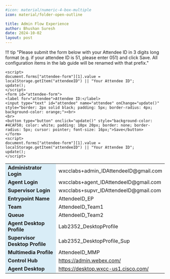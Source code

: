 ```yaml
---
#icon: material/numeric-4-box-multiple
icon: material/folder-open-outline

title: Admin Flow Experience
author: Bhushan Suresh
date: 2024-10-02
layout: post
---
```



<script>
    function update(){them = Array.from(document.querySelectorAll("input")).reduce((acc, input) => ({...acc, [input.id + "_out"] : input.value}),{});
   Object.entries(them).forEach((entry) => {
    Array.from(document.getElementsByClassName(entry[0])).forEach((element,index) => 
    {
      console.log(document.getElementsByClassName(entry[0])[index].innerHTML); 
      document.getElementsByClassName(entry[0])[index].innerHTML = entry[1];
    })})

  event.preventDefault()
   if(document.forms["attendee-form"][1].value != "Your_Attendee_ID"){
    localStorage.setItem("attendeeID",document.forms["attendee-form"][1].value)
  }  
  }
</script>

!!! tip "Please submit the form below with your Attendee ID in 3 digits long format (e.g. if your attendee ID is 51, please enter 051) and click Save. All configuration items in the lab guide will be renamed with that prefix."

    <script>
    document.forms["attendee-form"][1].value = localStorage.getItem("attendeeID") || "Your Attendee ID"; 
    update();
    </script>
    <form id="attendee-form">
    <label for="attendee">Attendee ID:</label>
    <input type="text" id="attendee" name="attendee" onChange="update()" style="border: 2px solid black; padding: 5px; border-radius: 4px; background-color: orange;"><br>
    <br>
    <button type="button" onclick="update()" style="background-color: #4CAF50; color: white; padding: 10px 20px; border: none; border-radius: 5px; cursor: pointer; font-size: 16px;">Save</button>
    </form>
    <script>
    document.forms["attendee-form"][1].value = localStorage.getItem("attendeeID") || "Your Attendee ID";
    update();
    </script>

<table>
  <tr>
    <td style="background-color: #d9edf7; font-weight: bold;">Administrator Login</td>
    <td>wxcclabs+admin_ID<w class = "attendee_out">AttendeeID</w>@gmail.com</td>
  </tr>
    <tr>
    <td style="background-color: #d9edf7; font-weight: bold;">Agent Login</td>
    <td>wxcclabs+agent_ID<w class = "attendee_out">AttendeeID</w>@gmail.com</td>
  </tr>
   <tr>
    <td style="background-color: #d9edf7; font-weight: bold;">Supervisor Login</td>
    <td>wxcclabs+supvr_ID<w class = "attendee_out">AttendeeID</w>@gmail.com</td>
  </tr>
    <tr>
    <td style="background-color: #d9edf7; font-weight: bold;">Entrypoint Name</td>
    <td><w class = "attendee_out">AttendeeID</w>_EP</td>
  </tr>
  <tr>
    <td style="background-color: #d9edf7; font-weight: bold;">Team</td>
    <td><w class = "attendee_out">AttendeeID</w>_Team1</td>
  </tr>
  <tr>
    <td style="background-color: #d9edf7; font-weight: bold;">Queue</td>
    <td><w class = "attendee_out">AttendeeID</w>_Team2</td>
  </tr>  
  <tr>
    <td style="background-color: #d9edf7; font-weight: bold;">Agent Desktop Profile</td>
    <td>Lab2352_DesktopProfile</td>
  </tr> 
  <tr>
    <td style="background-color: #d9edf7; font-weight: bold;">Supervisor Desktop Profile</td>
    <td>Lab2352_DesktopProfile_Sup</td>
  </tr>
  <tr>
    <td style="background-color: #d9edf7; font-weight: bold;">Multimedia Profile</td>
    <td><w class = "attendee_out">AttendeeID</w>_MMP</td>
  </tr>    
  <tr>
    <td style="background-color: #d9edf7; font-weight: bold;">Control Hub</td>
    <td><a href="https://admin.webex.com/">https://admin.webex.com/</a></td>
  </tr>
  <tr>
    <td style="background-color: #d9edf7; font-weight: bold;">Agent Desktop</td>
    <td><a href="https://desktop.wxcc-us1.cisco.com/">https://desktop.wxcc-us1.cisco.com/</a></td>
  </tr>
</table>
